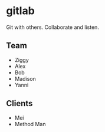 # gitlab
Git with others. Collaborate and listen.
## Team
* Ziggy
* Alex
* Bob
* Madison
* Yanni

## Clients

* Mei
* Method Man

